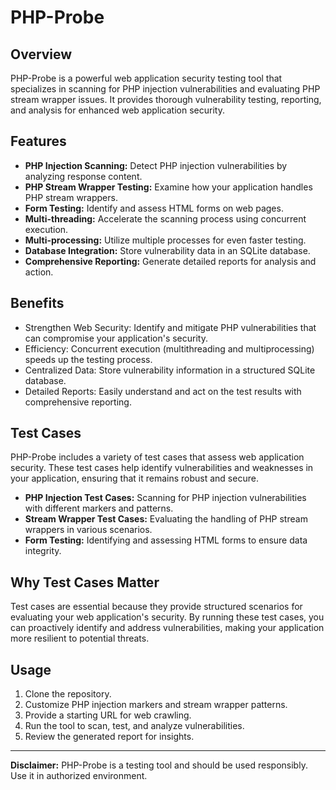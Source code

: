 # PHP-Probe

## Overview

PHP-Probe is a powerful web application security testing tool that specializes in scanning for PHP injection vulnerabilities and evaluating PHP stream wrapper issues. It provides thorough vulnerability testing, reporting, and analysis for enhanced web application security.

## Features

- **PHP Injection Scanning:** Detect PHP injection vulnerabilities by analyzing response content.
- **PHP Stream Wrapper Testing:** Examine how your application handles PHP stream wrappers.
- **Form Testing:** Identify and assess HTML forms on web pages.
- **Multi-threading:** Accelerate the scanning process using concurrent execution.
- **Multi-processing:** Utilize multiple processes for even faster testing.
- **Database Integration:** Store vulnerability data in an SQLite database.
- **Comprehensive Reporting:** Generate detailed reports for analysis and action.

## Benefits

- Strengthen Web Security: Identify and mitigate PHP vulnerabilities that can compromise your application's security.
- Efficiency: Concurrent execution (multithreading and multiprocessing) speeds up the testing process.
- Centralized Data: Store vulnerability information in a structured SQLite database.
- Detailed Reports: Easily understand and act on the test results with comprehensive reporting.

## Test Cases

PHP-Probe includes a variety of test cases that assess web application security. These test cases help identify vulnerabilities and weaknesses in your application, ensuring that it remains robust and secure.

- **PHP Injection Test Cases:** Scanning for PHP injection vulnerabilities with different markers and patterns.
- **Stream Wrapper Test Cases:** Evaluating the handling of PHP stream wrappers in various scenarios.
- **Form Testing:** Identifying and assessing HTML forms to ensure data integrity.

## Why Test Cases Matter

Test cases are essential because they provide structured scenarios for evaluating your web application's security. By running these test cases, you can proactively identify and address vulnerabilities, making your application more resilient to potential threats.

## Usage

1. Clone the repository.
2. Customize PHP injection markers and stream wrapper patterns.
3. Provide a starting URL for web crawling.
4. Run the tool to scan, test, and analyze vulnerabilities.
5. Review the generated report for insights.


---

**Disclaimer:** PHP-Probe is a testing tool and should be used responsibly. Use it in authorized environment.
